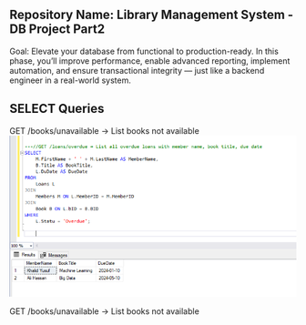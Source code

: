 ﻿## Repository Name: Library Management System - DB Project Part2 
Goal: Elevate your database from functional to production-ready. In this phase, you’ll improve 
performance, enable advanced reporting, implement automation, and ensure transactional integrity — 
just like a backend engineer in a real-world system.

## SELECT Queries
GET /books/unavailable → List books not available
![](./image/1.PNG)

GET /books/unavailable → List books not available 








